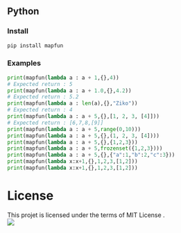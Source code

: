 ## Python 
### Install 
```bash
pip install mapfun
```
### Examples 
```python
print(mapfun(lambda a : a + 1,{},4))
# Expected return : 5
print(mapfun(lambda a : a + 1.0,{},4.2))
# Expected return : 5.2
print(mapfun(lambda a : len(a),{},"Ziko"))
# Expected return : 4
print(mapfun(lambda a : a + 5,{},[1, 2, 3, [4]]))
# Expected return : [6,7,8,[9]]
print(mapfun(lambda a : a + 5,range(0,10)))
print(mapfun(lambda a : a + 5,{},(1, 2, 3, [4])))
print(mapfun(lambda a : a + 5,{},{1,2,3}))
print(mapfun(lambda a : a + 5,frozenset({1,2,3})))
print(mapfun(lambda a : a + 5,{},{"a":1,"b":2,"c":3}))
print(mapfun(lambda x:x+1,{},1,2,3,[1,2]))
print(mapfun(lambda x:x+1,{},1,2,3,[1,2]))
```

# License 
This projet is licensed under the terms of MIT License .<br>
<img src="https://img.shields.io/github/license/zakarialaoui10/zikojs?color=rgb%2820%2C21%2C169%29">

